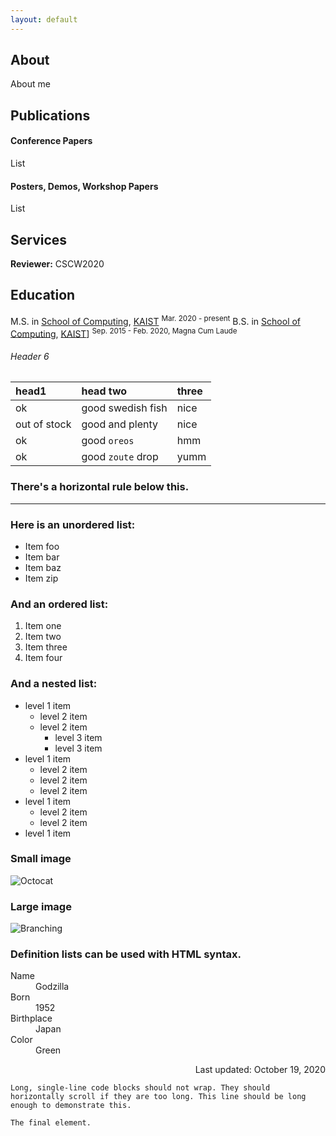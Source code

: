 ```yaml
---
layout: default
---
```


## About

About me

## Publications

#### Conference Papers

List

#### Posters, Demos, Workshop Papers

List

## Services

**Reviewer:** CSCW2020

## Education

M.S. in [School of Computing](https://cs.kaist.ac.kr/), [KAIST](https://www.kaist.ac.kr/)
<sup>Mar. 2020 - present</sup>
B.S. in [School of Computing](https://cs.kaist.ac.kr/), [KAIST](https://www.kaist.ac.kr/)]
<sup>Sep. 2015 - Feb. 2020, Magna Cum Laude</sup>

###### Header 6

| head1        | head two          | three |
|:-------------|:------------------|:------|
| ok           | good swedish fish | nice  |
| out of stock | good and plenty   | nice  |
| ok           | good `oreos`      | hmm   |
| ok           | good `zoute` drop | yumm  |

### There's a horizontal rule below this.

* * *

### Here is an unordered list:

*   Item foo
*   Item bar
*   Item baz
*   Item zip

### And an ordered list:

1.  Item one
1.  Item two
1.  Item three
1.  Item four

### And a nested list:

- level 1 item
  - level 2 item
  - level 2 item
    - level 3 item
    - level 3 item
- level 1 item
  - level 2 item
  - level 2 item
  - level 2 item
- level 1 item
  - level 2 item
  - level 2 item
- level 1 item

### Small image

![Octocat](https://github.githubassets.com/images/icons/emoji/octocat.png)

### Large image

![Branching](https://guides.github.com/activities/hello-world/branching.png)


### Definition lists can be used with HTML syntax.

<dl>
<dt>Name</dt>
<dd>Godzilla</dd>
<dt>Born</dt>
<dd>1952</dd>
<dt>Birthplace</dt>
<dd>Japan</dd>
<dt>Color</dt>
<dd>Green</dd>
</dl>

<div style="text-align: right"> Last updated: October 19, 2020 </div>

```
Long, single-line code blocks should not wrap. They should horizontally scroll if they are too long. This line should be long enough to demonstrate this.
```

```
The final element.
```

